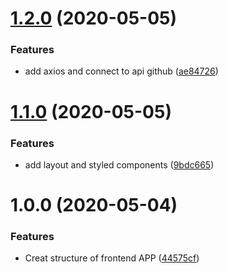 # [1.2.0](https://github.com/almerindo/rocketseat-githubexplorer/compare/v1.1.0...v1.2.0) (2020-05-05)


### Features

* add axios and connect to api github ([ae84726](https://github.com/almerindo/rocketseat-githubexplorer/commit/ae84726b317d4953ff0bd2b5a1dbe263aa09cf0d))

# [1.1.0](https://github.com/almerindo/rocketseat-githubexplorer/compare/v1.0.0...v1.1.0) (2020-05-05)


### Features

* add layout and styled components ([9bdc665](https://github.com/almerindo/rocketseat-githubexplorer/commit/9bdc6650bab40da1b4a1d7eca2270bae1b7fde7d))

# 1.0.0 (2020-05-04)


### Features

* Creat structure of frontend APP ([44575cf](https://github.com/almerindo/rocketseat-githubexplorer/commit/44575cfbb1aa3fdbdbc1fd4e5e8e306167ed0848))
